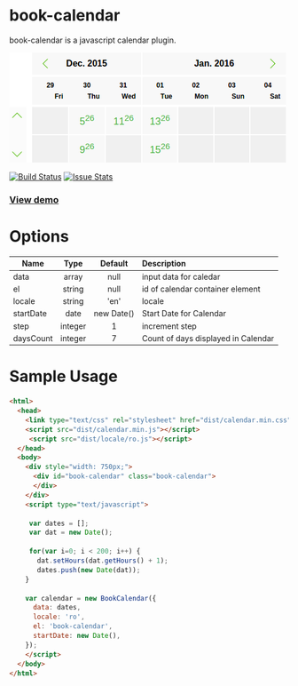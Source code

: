 book-calendar
========

book-calendar is a javascript calendar plugin. 

![alt text](https://raw.githubusercontent.com/rhpwn/book-calendar/master/calendar-screenshot.png "Calendar screenshot")


[![Build Status](https://travis-ci.org/rhpwn/book-calendar.svg?branch=master)](https://travis-ci.org/rhpwn/book-calendar)
[![Issue Stats](http://issuestats.com/github/rhpwn/book-calendar/badge/pr)](http://issuestats.com/github/rhpwn/book-calendar)


### [View demo](https://jsfiddle.net/ewk9f7u9/)





Options
=======
| Name | Type |	Default |	Description |
| ---- |:----:|:-------:|:----------- |
| data | array | null | input data for caledar |
| el |	string |	null |	id of calendar container element |
| locale |	string	| 'en' |	locale |
| startDate |	date |	new Date() |	Start Date for Calendar |
| step | integer |	1 |	increment step |
| daysCount | integer |	7 |	Count of days displayed in Calendar |


Sample Usage
============
```html
<html>
  <head>
    <link type="text/css" rel="stylesheet" href="dist/calendar.min.css">
    <script src="dist/calendar.min.js"></script>
     <script src="dist/locale/ro.js"></script>
  </head>
  <body>
    <div style="width: 750px;">
      <div id="book-calendar" class="book-calendar">
      </div>
    </div>
    <script type="text/javascript">

     var dates = [];
     var dat = new Date();

     for(var i=0; i < 200; i++) {
       dat.setHours(dat.getHours() + 1);
       dates.push(new Date(dat));
    }

    var calendar = new BookCalendar({
      data: dates,
      locale: 'ro',
      el: 'book-calendar',
      startDate: new Date(),
    });
    </script>
  </body>
</html>
